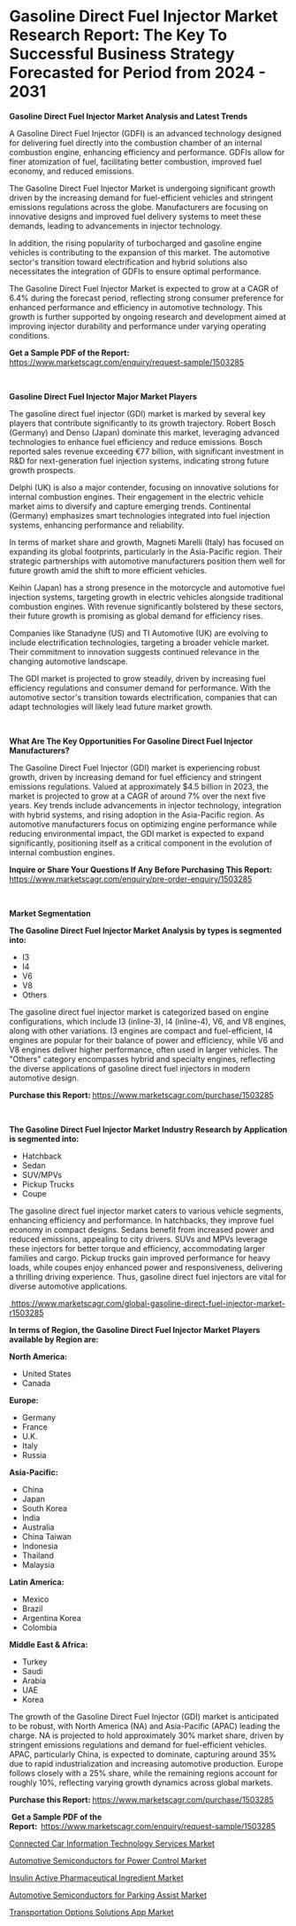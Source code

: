 <p><h1>Gasoline Direct Fuel Injector Market Research Report: The Key To Successful Business Strategy Forecasted for Period from 2024 - 2031</h1></p><p><strong>Gasoline Direct Fuel Injector Market Analysis and Latest Trends</strong></p>
<p><p>A Gasoline Direct Fuel Injector (GDFI) is an advanced technology designed for delivering fuel directly into the combustion chamber of an internal combustion engine, enhancing efficiency and performance. GDFIs allow for finer atomization of fuel, facilitating better combustion, improved fuel economy, and reduced emissions. </p><p>The Gasoline Direct Fuel Injector Market is undergoing significant growth driven by the increasing demand for fuel-efficient vehicles and stringent emissions regulations across the globe. Manufacturers are focusing on innovative designs and improved fuel delivery systems to meet these demands, leading to advancements in injector technology.</p><p>In addition, the rising popularity of turbocharged and gasoline engine vehicles is contributing to the expansion of this market. The automotive sector's transition toward electrification and hybrid solutions also necessitates the integration of GDFIs to ensure optimal performance. </p><p>The Gasoline Direct Fuel Injector Market is expected to grow at a CAGR of 6.4% during the forecast period, reflecting strong consumer preference for enhanced performance and efficiency in automotive technology. This growth is further supported by ongoing research and development aimed at improving injector durability and performance under varying operating conditions.</p></p>
<p><strong>Get a Sample PDF of the Report:&nbsp;</strong> <a href="https://www.marketscagr.com/enquiry/request-sample/1503285?utm_campaign=1879&utm_medium=2&utm_source=Github&utm_content=ia&utm_term=08122024&utm_id=gasoline-direct-fuel-injector">https://www.marketscagr.com/enquiry/request-sample/1503285</a></p>
<p>&nbsp;</p>
<p><strong>Gasoline Direct Fuel Injector Major Market Players</strong></p>
<p><p>The gasoline direct fuel injector (GDI) market is marked by several key players that contribute significantly to its growth trajectory. Robert Bosch (Germany) and Denso (Japan) dominate this market, leveraging advanced technologies to enhance fuel efficiency and reduce emissions. Bosch reported sales revenue exceeding €77 billion, with significant investment in R&D for next-generation fuel injection systems, indicating strong future growth prospects.</p><p>Delphi (UK) is also a major contender, focusing on innovative solutions for internal combustion engines. Their engagement in the electric vehicle market aims to diversify and capture emerging trends. Continental (Germany) emphasizes smart technologies integrated into fuel injection systems, enhancing performance and reliability.</p><p>In terms of market share and growth, Magneti Marelli (Italy) has focused on expanding its global footprints, particularly in the Asia-Pacific region. Their strategic partnerships with automotive manufacturers position them well for future growth amid the shift to more efficient vehicles.</p><p>Keihin (Japan) has a strong presence in the motorcycle and automotive fuel injection systems, targeting growth in electric vehicles alongside traditional combustion engines. With revenue significantly bolstered by these sectors, their future growth is promising as global demand for efficiency rises.</p><p>Companies like Stanadyne (US) and TI Automotive (UK) are evolving to include electrification technologies, targeting a broader vehicle market. Their commitment to innovation suggests continued relevance in the changing automotive landscape.</p><p>The GDI market is projected to grow steadily, driven by increasing fuel efficiency regulations and consumer demand for performance. With the automotive sector's transition towards electrification, companies that can adapt technologies will likely lead future market growth.</p></p>
<p>&nbsp;</p>
<p><strong>What Are The Key Opportunities For Gasoline Direct Fuel Injector Manufacturers?</strong></p>
<p><p>The Gasoline Direct Fuel Injector (GDI) market is experiencing robust growth, driven by increasing demand for fuel efficiency and stringent emissions regulations. Valued at approximately $4.5 billion in 2023, the market is projected to grow at a CAGR of around 7% over the next five years. Key trends include advancements in injector technology, integration with hybrid systems, and rising adoption in the Asia-Pacific region. As automotive manufacturers focus on optimizing engine performance while reducing environmental impact, the GDI market is expected to expand significantly, positioning itself as a critical component in the evolution of internal combustion engines.</p></p>
<p><strong>Inquire or Share Your Questions If Any Before Purchasing This Report:</strong> <a href="https://www.marketscagr.com/enquiry/pre-order-enquiry/1503285?utm_campaign=1879&utm_medium=2&utm_source=Github&utm_content=ia&utm_term=08122024&utm_id=gasoline-direct-fuel-injector">https://www.marketscagr.com/enquiry/pre-order-enquiry/1503285</a></p>
<p>&nbsp;</p>
<p><strong>Market Segmentation</strong></p>
<p><strong>The Gasoline Direct Fuel Injector Market Analysis by types is segmented into:</strong></p>
<p><ul><li>I3</li><li>I4</li><li>V6</li><li>V8</li><li>Others</li></ul></p>
<p><p>The gasoline direct fuel injector market is categorized based on engine configurations, which include I3 (inline-3), I4 (inline-4), V6, and V8 engines, along with other variations. I3 engines are compact and fuel-efficient, I4 engines are popular for their balance of power and efficiency, while V6 and V8 engines deliver higher performance, often used in larger vehicles. The "Others" category encompasses hybrid and specialty engines, reflecting the diverse applications of gasoline direct fuel injectors in modern automotive design.</p></p>
<p><strong>Purchase this Report:&nbsp;</strong><a href="https://www.marketscagr.com/purchase/1503285?utm_campaign=1879&utm_medium=2&utm_source=Github&utm_content=ia&utm_term=08122024&utm_id=gasoline-direct-fuel-injector">https://www.marketscagr.com/purchase/1503285</a></p>
<p>&nbsp;</p>
<p><strong>The Gasoline Direct Fuel Injector Market Industry Research by Application is segmented into:</strong></p>
<p><ul><li>Hatchback</li><li>Sedan</li><li>SUV/MPVs</li><li>Pickup Trucks</li><li>Coupe</li></ul></p>
<p><p>The gasoline direct fuel injector market caters to various vehicle segments, enhancing efficiency and performance. In hatchbacks, they improve fuel economy in compact designs. Sedans benefit from increased power and reduced emissions, appealing to city drivers. SUVs and MPVs leverage these injectors for better torque and efficiency, accommodating larger families and cargo. Pickup trucks gain improved performance for heavy loads, while coupes enjoy enhanced power and responsiveness, delivering a thrilling driving experience. Thus, gasoline direct fuel injectors are vital for diverse automotive applications.</p></p>
<p><a href="https://www.marketscagr.com/global-gasoline-direct-fuel-injector-market-r1503285?utm_campaign=1879&utm_medium=2&utm_source=Github&utm_content=ia&utm_term=08122024&utm_id=gasoline-direct-fuel-injector">&nbsp;https://www.marketscagr.com/global-gasoline-direct-fuel-injector-market-r1503285</a></p>
<p><strong>In terms of Region, the Gasoline Direct Fuel Injector Market Players available by Region are:</strong></p>
<p>
    <p> <strong> North America: </strong>
        <ul>
            <li>United States</li>
            <li>Canada</li>
        </ul>
        </p> 
    <p> <strong> Europe: </strong>
        <ul>
            <li>Germany</li>
            <li>France</li>
            <li>U.K.</li>
            <li>Italy</li>
            <li>Russia</li>
        </ul>
        </p> 
    <p> <strong> Asia-Pacific: </strong>
        <ul>
            <li>China</li>
            <li>Japan</li>
            <li>South Korea</li>
            <li>India</li>
            <li>Australia</li>
            <li>China Taiwan</li>
            <li>Indonesia</li>
            <li>Thailand</li>
            <li>Malaysia</li>
        </ul>
        </p> 
    <p> <strong> Latin America: </strong>
        <ul>
            <li>Mexico</li>
            <li>Brazil</li>
            <li>Argentina Korea</li>
            <li>Colombia</li>
        </ul>
        </p> 
    <p> <strong> Middle East & Africa: </strong>
        <ul>
            <li>Turkey</li>
            <li>Saudi</li>
            <li>Arabia</li>
            <li>UAE</li>
            <li>Korea</li>
        </ul>
    </p>
    </p>
<p><p>The growth of the Gasoline Direct Fuel Injector (GDI) market is anticipated to be robust, with North America (NA) and Asia-Pacific (APAC) leading the charge. NA is projected to hold approximately 30% market share, driven by stringent emissions regulations and demand for fuel-efficient vehicles. APAC, particularly China, is expected to dominate, capturing around 35% due to rapid industrialization and increasing automotive production. Europe follows closely with a 25% share, while the remaining regions account for roughly 10%, reflecting varying growth dynamics across global markets.</p></p>
<p><strong>Purchase this Report: </strong><a href="https://www.marketscagr.com/purchase/1503285?utm_campaign=1879&utm_medium=2&utm_source=Github&utm_content=ia&utm_term=08122024&utm_id=gasoline-direct-fuel-injector">https://www.marketscagr.com/purchase/1503285</a></p>
<p>&nbsp;<strong>Get a Sample PDF of the Report:&nbsp;&nbsp;</strong><a href="https://www.marketscagr.com/enquiry/request-sample/1503285?utm_campaign=1879&utm_medium=2&utm_source=Github&utm_content=ia&utm_term=08122024&utm_id=gasoline-direct-fuel-injector">https://www.marketscagr.com/enquiry/request-sample/1503285</a></p>
<p><strong></strong></p>
<p><p><a href="https://www.linkedin.com/pulse/connected-car-information-technology-services-market-revenue-yrabf?utm_campaign=1879&utm_medium=2&utm_source=Github&utm_content=ia&utm_term=08122024&utm_id=gasoline-direct-fuel-injector">Connected Car Information Technology Services Market</a></p><p><a href="https://www.linkedin.com/pulse/how-automotive-semiconductors-power-control-market-expanding-meqtf?utm_campaign=1879&utm_medium=2&utm_source=Github&utm_content=ia&utm_term=08122024&utm_id=gasoline-direct-fuel-injector">Automotive Semiconductors for Power Control Market</a></p><p><a href="https://github.com/rahu1506/Market-Research-Report-List-6/blob/main/insulin-active-pharmaceutical-ingredient-market.md?utm_campaign=1879&utm_medium=2&utm_source=Github&utm_content=ia&utm_term=08122024&utm_id=gasoline-direct-fuel-injector">Insulin Active Pharmaceutical Ingredient Market</a></p><p><a href="https://www.linkedin.com/pulse/th-score-market-0ptye?utm_campaign=1879&utm_medium=2&utm_source=Github&utm_content=ia&utm_term=08122024&utm_id=gasoline-direct-fuel-injector">Automotive Semiconductors for Parking Assist Market</a></p><p><a href="https://www.linkedin.com/pulse/t-insight-dial-ziosf?utm_campaign=1879&utm_medium=2&utm_source=Github&utm_content=ia&utm_term=08122024&utm_id=gasoline-direct-fuel-injector">Transportation Options Solutions App Market</a></p></p>